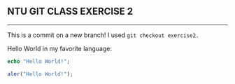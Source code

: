 ## NTU GIT CLASS EXERCISE 2
-----------------------------
This is a commit on a new branch! I used `git checkout exercise2.`

Hello World in my favorite language:


```php
echo "Hello World!";
```

```javascript
aler("Hello World!");
```